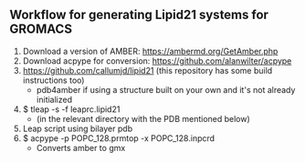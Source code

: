 ## Workflow for generating Lipid21 systems for GROMACS

1. Download a version of AMBER: https://ambermd.org/GetAmber.php
2. Download acpype for conversion: https://github.com/alanwilter/acpype
3. https://github.com/callumjd/lipid21 (this repository has some build instructions too)
    - pdb4amber if using a structure built on your own and it's not already initialized
4. $ tleap -s -f leaprc.lipid21 
    - (in the relevant directory with the PDB mentioned below)
5. Leap script using bilayer pdb
6. $ acpype -p POPC_128.prmtop -x POPC_128.inpcrd
    - Converts amber to gmx
